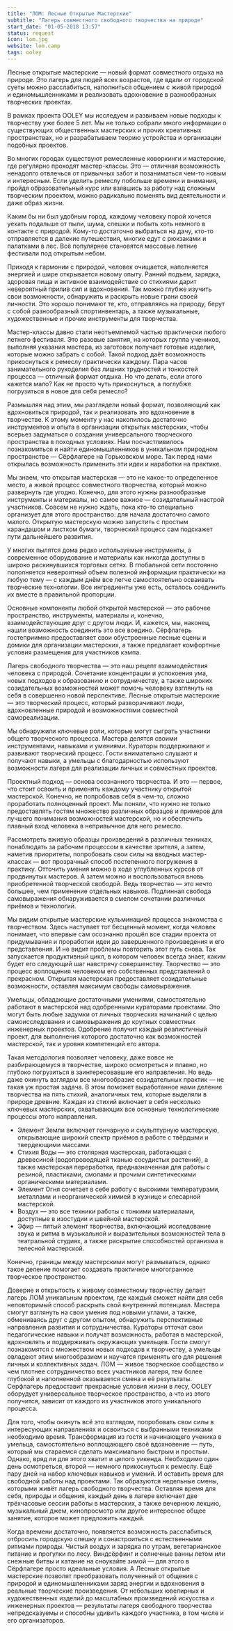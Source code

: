 ```yaml
---
title: "ЛОМ: Лесные Открытые Мастерские"
subtitle: "Лагерь совместного свободного творчества на природе"
start_date: "01-05-2018 13:57"
status: request
icon: lom.jpg
website: lom.camp
tags: ooley
---
```


Лесные открытые мастерские — новый формат совместного отдыха на природе. Это лагерь для людей всех возрастов, где вдали от городской суеты можно расслабиться, наполниться общением с живой природой и единомышленниками и реализовать вдохновение в разнообразных творческих проектах.

В рамках проекта OOLEY мы исследуем и развиваем новые подходы к творчеству уже более 5 лет. Мы не только собрали много информации о существующих общественных мастерских и прочих креативных пространствах, но и разрабатываем теорию устройства и организации подобных проектов.

Во многих городах существуют ремесленные коворкинги и мастерские, где регулярно проходят мастер-классы. Это — отличная возможность ненадолго отвлечься от привычных забот и позаниматься чем-то новым и интересным. Если уделить ремеслу побольше времени и внимания, пройдя образовательный курс или взявшись за работу над сложным творческим проектом, можно радикально поменять вид деятельности и даже образ жизни.

Каким бы ни был удобным город, каждому человеку порой хочется уехать подальше от пыли, шума, спешки и побыть хоть немного в контакте с природой. Кому-то достаточно выбраться на дачу, кто-то отправляется в далекие путешествия, многие едут с рюкзаками и палатками в лес. Всё популярнее становятся массовые летние фестивали под открытым небом.

Приходя к гармонии с природой, человек очищается, наполняется энергией и шире открывается новому опыту. Ранний подъем, зарядка, здоровая пища и активное взаимодействие со стихиями дарит невероятный прилив сил и вдохновения. Так можно глубже изучить свои возможности, обнаружить и раскрыть новые грани своей личности. Это хорошо понимают те, кто, отправляясь на природу, берут с собой разнообразный спортинвентарь, а также музыкальные, художественные и прочие инструменты для творчества.

Мастер-классы давно стали неотъемлемой частью практически любого летнего фестиваля. Это разовые занятия, на которых группа учеников, выполняя указания мастера, из заготовок получает готовые изделия, которые можно забрать с собой. Такой подход даёт возможность прикоснуться к ремеслу практически каждому. Пара часов занимательного рукоделия без лишних трудностей и тонкостей процесса — отличный формат отдыха. Но что делать, если этого кажется мало? Как не просто чуть прикоснуться, а поглубже погрузиться в новое для себя ремесло?

Размышляя над этим, мы разглядели новый формат, позволяющий как вдохновиться природой, так и реализовать это вдохновение в творчестве. К этому моменту у нас накопилось достаточно инструментов и опыта в организации открытых мастерских, чтобы всерьез задуматься о создании универсального творческого пространства в походных условиях. Нам посчастливилось познакомиться и найти единомышленников в уникальном природном пространстве — Сёрфлагере на Горьковском море. Так перед нами открылась возможность применить эти идеи и наработки на практике.

Мы знаем, что открытая мастерская — это не какое-то определенное место, а живой процесс совместного творчества, который можно развернуть где угодно. Конечно, для этого нужны разнообразные инструменты и материалы, но самое важное — созидательный настрой участников. Совсем не нужно ждать, пока кто-то специально организует для этого пространство: для начала достаточно самого малого. Открытую мастерскую можно запустить с простым карандашом и листком бумаги, творческий процесс сам подскажет пути дальнейшего развития.

У многих пылятся дома редко используемые инструменты, а современное оборудование и материалы как никогда доступны в широко раскинувшихся торговых сетях. В глобальной сети постоянно пополняется невероятный объем полезной информации практически на любую тему — с каждым днём все легче самостоятельно осваивать творческие технологии. Все ингредиенты уже есть, осталось соединить их вместе в правильной пропорции.

Основные компоненты любой открытой мастерской — это рабочее пространство, инструменты, материалы и, конечно, взаимодействующие друг с другом люди. И, кажется, мы, наконец, нашли возможность соединить это все воедино. Сёрфлагерь гостеприимно предоставляет свои обустроенные лесные сцены и домики для организации мастерских, а также предлагает комфортные условия размещения для участников кэмпа.

Лагерь свободного творчества — это наш рецепт взаимодействия человека с природой. Сочетание концентрации и успокоения ума, новых подходов к образованию и сотрудничеству, а также широких созидательных возможностей может помочь человеку взглянуть на себя в совершенно новой перспективе. Лесные открытые мастерские — это творческий процесс, который разворачивают люди, вдохновленные природой и возможностями совместной самореализации.

Мы обнаружили ключевые роли, которые могут сыграть участники общего творческого процесса. Мастера делятся своими инструментами, навыками и умениями. Кураторы поддерживают и развивают творческий процесс. Гости внимательно слушают и получают навыки, а умельцы с благодарностью используют возможности лагеря для реализации личных и совместных проектов.

Проектный подход — основа осознанного творчества. И это — первое, что стоит освоить и применять каждому участнику открытой мастерской. Конечно, не попробовав себя в чем-то, сложно проработать полноценный проект. Мы поняли, что нужно не только предоставлять гостям множество различных образцов и примеров для лучшего понимания возможностей мастерской, но и обеспечить плавный вход человека в непривычное для него ремесло.

Рассмотреть вживую образцы произведений в различных техниках, понаблюдать за рабочим процессом в качестве зрителя, а затем, наметив приоритеты, попробовать свои силы на вводных мастер-классах — вот прозрачный способ постепенного погружения в практику. Отточить умения можно в ходе углубленных курсов от продвинутых мастеров. А затем можно и воспользоваться вновь приобретенной творческой свободой. Ведь творчество — это нечто большее, чем применение отдельных навыков. Подлинная свобода самовыражения обнаруживается в смелом сочетании различных приёмов и технологий.

Мы видим открытые мастерские кульминацией процесса знакомства с творчеством. Здесь наступает тот бесценный момент, когда человек понимает, что впервые сам осознанно прошёл все стадии проекта от придумывания и проработки идеи до завершенного произведения и его представления. И не видит проблемы повторить этот путь снова. Так запускается продуктивный цикл, в котором человек всегда знает, каким будет его следующий шаг навстречу совершенству. Творчество — это процесс воплощения человеком его собственных представлений о прекрасном. Открытая мастерская предоставляет созидательные возможности, оставляя максимум свободы самовыражения.

Умельцы, обладающие достаточными умениями, самостоятельно работают в мастерской над одобренными кураторами проектами. Это могут быть любые задумки от личных творческих начинаний с целью самоисследования и самовыражения до крупных совместных инженерных проектов. Одобрение получит каждый реалистичный проект, для выполнения которого достаточно как возможностей мастерской, так и уровня компетенций его автора.

Такая методология позволяет человеку, даже вовсе не разбирающемуся в творчестве, широко осмотреться и плавно, но глубоко погрузиться в заинтересовавшие его направления. Но ведь даже окинуть взглядом все многообразие созидательных практик — не такая уж простая задача. В этом поможет выработанное нами деление творчества на пять стихий, аналогичных тем, которые выделяли в природе древние. Каждая из стихий включает в себя несколько ключевых мастерских, охватывающих все основные технологические процессы этого направления.

- Элемент Земли включает гончарную и скульптурную мастерскую, открывающие широкий спектр приёмов в работе с твёрдыми и твердеющими массами.
- Стихия Воды — это столярная мастерская, работающая с древесиной (водопроводящей тканью сосудистых растений), а также мастерская переработки, предназначенная для работы с резиной, пластиками, смолами и прочими синтетическими органическими материалами.
- Элемент Огня сочетает в себе работу с высокими температурами, металлами и неорганической химией в кузнице и слесарной мастерской.
- Воздух — это все техники работы с тонкими материалами, доступные в изостудии и швейной мастерской.
- Эфир — пятый элемент творчества, включающий исследование звука и ритма в музыкальной и выразительных возможностей тела в театральной студиях, а также раскрытие способностей организма в телесной мастерской.

Конечно, границы между мастерскими могут размываться, однако такое деление помогает создавать практичное многогранное творческое пространство.

Доверие и открытость к живому совместному творчеству делает лагерь ЛОМ уникальным проектом, где каждый сможет найти для себя неповторимый способ раскрыть свой внутренний потенциал. Мастера смогут взглянуть на свои умения под новыми углами, а также, обмениваясь друг с другом опытом, обнаружить перспективные направления развития и сотрудничества. Кураторы отточат свои педагогические навыки и получат возможность, работая в мастерской, вдохновлять и поддерживать окружающих умельцев. Гости смогут познакомятся с множеством новых подходов к творчеству, а умельцы овладеют этим многообразием и научатся применять его для решения личных и коллективных задач. ЛОМ — живое творческое сообщество и чем плотнее сотрудничество всех участников лагеря, тем более глубокой и наполненной оказывается смена и её результаты. Серфлагерь предоставит прекрасные условия жизни в лесу, OOLEY оборудует универсальное творческое пространство, а что из этого получится, зависит от каждого из участников этого уникального процесса.

Для того, чтобы окинуть всё это взглядом, попробовать свои силы в интересующих направлениях и освоиться с выбранными техниками необходимо время. Трансформация из гостя и начинающего ученика в умельца, самостоятельно воплощающего своё вдохновение — путь, который мы стараемся сделать максимально быстрым и простым. Однако, вряд ли для этого хватит и целого уикенда. Необходимо один день осмотреться, второй — немного прикоснуться к ремеслу. Ещё пару дней на набор ключевых навыков и умений. И оставить время для свободной работы над проектами. Так образуются недельные смены, которыми живёт лагерь свободного творчества. Оставляя время для себя, природы и общения, каждый день в лагере включает две трёхчасовые сессии работы в мастерских, а также вечернюю лекцию, музыкальный джем, кинопросмотр или другое интересное общее занятие, которое может предложить каждый.

Когда времени достаточно, появляется возможность расслабиться, отбросить городскую спешку и сонастроиться с естественными ритмами природы. Чистый воздух и зарядка по утрам, вегетарианское питание и прогулки по лесу. Виндсёрфинг и солнечные ванны летом или снежные битвы и катание на сноукайте зимой — для этого в Сёрфлагере просто идеальные условия. А Лесные открытые мастерские позволят преобразовать полученный от общения с природой и единомышленниками заряд энергии и вдохновения в реальные творческие произведения. От небольших ювелирных и художественных изделий до масштабных произведений искусства и инженерных проектов — результаты лагеря свободного творчества непредсказуемы и способны удивить каждого участника, в том числе и его организаторов.
